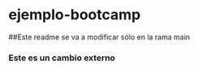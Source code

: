 # ejemplo-bootcamp

##Este readme se va a modificar sólo en la rama main

### Este es un cambio externo
